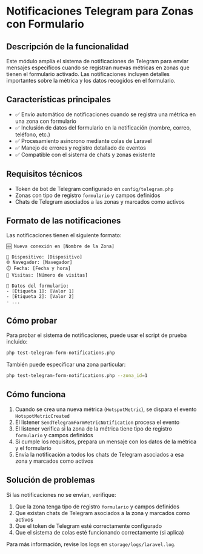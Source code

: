 # Notificaciones Telegram para Zonas con Formulario

## Descripción de la funcionalidad

Este módulo amplía el sistema de notificaciones de Telegram para enviar mensajes específicos cuando se registran nuevas métricas en zonas que tienen el formulario activado. Las notificaciones incluyen detalles importantes sobre la métrica y los datos recogidos en el formulario.

## Características principales

- ✅ Envío automático de notificaciones cuando se registra una métrica en una zona con formulario
- ✅ Inclusión de datos del formulario en la notificación (nombre, correo, teléfono, etc.)
- ✅ Procesamiento asíncrono mediante colas de Laravel
- ✅ Manejo de errores y registro detallado de eventos
- ✅ Compatible con el sistema de chats y zonas existente

## Requisitos técnicos

- Token de bot de Telegram configurado en `config/telegram.php`
- Zonas con tipo de registro `formulario` y campos definidos
- Chats de Telegram asociados a las zonas y marcados como activos

## Formato de las notificaciones

Las notificaciones tienen el siguiente formato:

```
🆕 Nueva conexión en [Nombre de la Zona]

📱 Dispositivo: [Dispositivo]
🌐 Navegador: [Navegador]
⏱️ Fecha: [Fecha y hora]
🔄 Visitas: [Número de visitas]

📝 Datos del formulario:
- [Etiqueta 1]: [Valor 1]
- [Etiqueta 2]: [Valor 2]
- ...
```

## Cómo probar

Para probar el sistema de notificaciones, puede usar el script de prueba incluido:

```bash
php test-telegram-form-notifications.php
```

También puede especificar una zona particular:

```bash
php test-telegram-form-notifications.php --zona_id=1
```

## Cómo funciona

1. Cuando se crea una nueva métrica (`HotspotMetric`), se dispara el evento `HotspotMetricCreated`
2. El listener `SendTelegramFormMetricNotification` procesa el evento
3. El listener verifica si la zona de la métrica tiene tipo de registro `formulario` y campos definidos
4. Si cumple los requisitos, prepara un mensaje con los datos de la métrica y el formulario
5. Envía la notificación a todos los chats de Telegram asociados a esa zona y marcados como activos

## Solución de problemas

Si las notificaciones no se envían, verifique:

1. Que la zona tenga tipo de registro `formulario` y campos definidos
2. Que existan chats de Telegram asociados a la zona y marcados como activos
3. Que el token de Telegram esté correctamente configurado
4. Que el sistema de colas esté funcionando correctamente (si aplica)

Para más información, revise los logs en `storage/logs/laravel.log`.
